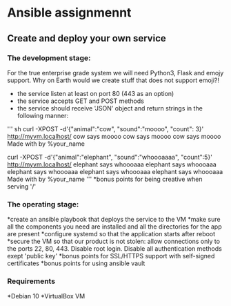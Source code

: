 # Ansible assignmennt
## Create and deploy your own service
### The development stage:
For the true enterprise grade system we will need Python3, Flask and emojy support.
Why on Earth would we create stuff that does not support emoji?!

* the service listen at least on port 80 (443 as an option)
* the service accepts GET and POST methods
* the service should receive 'JSON' object and return strings in the following manner:

''' 
sh
curl -XPOST -d'{"animal":"cow", "sound":"moooo", "count": 3}'
http://myvm.localhost/
cow says moooo
cow says moooo
cow says moooo
Made with     by %your_name

curl -XPOST -d'{"animal":"elephant", "sound":"whoooaaaa", "count":5}'
http://myvm.localhost/
elephant says whoooaaa
elephant says whoooaaa
elephant says whoooaaa
elephant says whoooaaa
elephant says whoooaaa
Made with     by %your_name
'''
*bonus points for being creative when serving '/'


### The operating stage:
*create an ansible playbook that deploys the service to the VM
*make sure all the components you need are installed and all the directories for the app are present
*configure systemd so that the application starts after reboot
*secure the VM so that our product is not stolen: allow connections only to the ports 22, 80, 443. Disable root login. Disable all authentication methods exept 'public key'
*bonus points for SSL/HTTPS support with self-signed certificates
*bonus points for using ansible vault


### Requirements
*Debian 10
*VirtualBox VM
